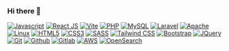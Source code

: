 ### Hi there 👋
[![Javascript](https://img.shields.io/badge/Javascript-f7df1e?style=flat-square&logo=javascript&logoColor=black
)](https://www.javascript.com/)
[![React JS](https://img.shields.io/badge/ReactJS-00adcc?style=flat-square&logo=react&logoColor=white
)](https://react.dev/)
[![Vite](https://img.shields.io/badge/Vite-3d1663?style=flat-square&logo=vite&logoColor=white
)](https://react.dev/)
[![PHP](https://img.shields.io/badge/PHP-4f5b93?style=flat-square&logo=php&logoColor=white
)](https://www.php.net/)
[![MySQL](https://img.shields.io/badge/MySQL-00758f?style=flat-square&logo=mysql&logoColor=white
)](https://www.mysql.com/)
[![Laravel](https://img.shields.io/badge/Laravel-f55247?style=flat-square&logo=laravel&logoColor=white
)](https://www.mysql.com/)
[![Apache](https://img.shields.io/badge/Apache-CC2336?style=flat-square&logo=apache&logoColor=white
)](https://www.mysql.com/)
[![Linux](https://img.shields.io/badge/Linux-77216f?style=flat-square&logo=linux&logoColor=white
)](https://www.mysql.com/)
[![HTML5](https://img.shields.io/badge/HTML5-e34f26?style=flat-square&logo=html5&logoColor=white
)](https://react.dev/)
[![CSS3](https://img.shields.io/badge/CSS3-2965f1?style=flat-square&logo=css3&logoColor=white
)](https://react.dev/)
[![SASS](https://img.shields.io/badge/SASS-2965f1?style=flat-square&logo=sass&logoColor=white
)](https://react.dev/)
[![Tailwind CSS](https://img.shields.io/badge/TailwindCSS-3EBFF8?style=flat-square&logo=tailwindcss&logoColor=white
)](https://react.dev/)
[![Bootstrap](https://img.shields.io/badge/Bootstrap-563d7c?style=flat-square&logo=bootstrap&logoColor=white
)](https://react.dev/)
[![JQuery](https://img.shields.io/badge/JQuery-0769ad?style=flat-square&logo=jquery&logoColor=white
)](https://react.dev/)
[![Git](https://img.shields.io/badge/Git-F1502F?style=flat-square&logo=git&logoColor=white
)](https://react.dev/)
[![Github](https://img.shields.io/badge/Github-6e5494?style=flat-square&logo=github&logoColor=white
)](https://react.dev/)
[![Gitlab](https://img.shields.io/badge/Gitlab-e24329?style=flat-square&logo=gitlab&logoColor=white
)](https://react.dev/)
[![AWS](https://img.shields.io/badge/AWS-ff9900?style=flat-square&logo=amazonaws&logoColor=white
)](https://react.dev/)
[![OpenSearch](https://img.shields.io/badge/OpenSearch-005EB8?style=flat-square&logo=opensearch&logoColor=white
)](https://react.dev/)




<!--
**tarikulwebx/tarikulwebx** is a ✨ _special_ ✨ repository because its `README.md` (this file) appears on your GitHub profile.

Here are some ideas to get you started:

- 🔭 I’m currently working on ...
- 🌱 I’m currently learning ...
- 👯 I’m looking to collaborate on ...
- 🤔 I’m looking for help with ...
- 💬 Ask me about ...
- 📫 How to reach me: ...
- 😄 Pronouns: ...
- ⚡ Fun fact: ...
-->
